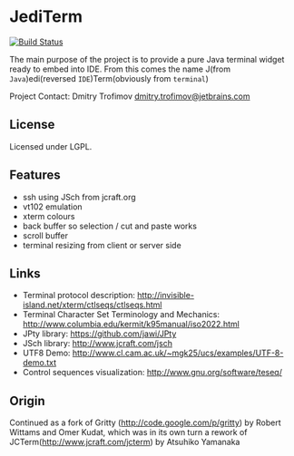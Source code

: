 JediTerm
========

[![Build Status](https://travis-ci.org/traff/jediterm.png?branch=master)](https://travis-ci.org/traff/jediterm)

The main purpose of the project is to provide a pure Java terminal widget ready
to embed into IDE. From this comes the name
J(from `Java`)edi(reversed `IDE`)Term(obviously from `terminal`)

Project Contact: Dmitry Trofimov <dmitry.trofimov@jetbrains.com>


License
-------
Licensed under LGPL.


Features
--------

* ssh using JSch from jcraft.org
* vt102 emulation
* xterm colours
* back buffer so selection / cut and paste works
* scroll buffer
* terminal resizing from client or server side


Links
-----
 * Terminal protocol description: http://invisible-island.net/xterm/ctlseqs/ctlseqs.html
 * Terminal Character Set Terminology and Mechanics: http://www.columbia.edu/kermit/k95manual/iso2022.html
 * JPty library: https://github.com/jawi/JPty
 * JSch library: http://www.jcraft.com/jsch
 * UTF8 Demo: http://www.cl.cam.ac.uk/~mgk25/ucs/examples/UTF-8-demo.txt
 * Control sequences visualization: http://www.gnu.org/software/teseq/



Origin
------
Continued as a fork of Gritty (http://code.google.com/p/gritty) by Robert Wittams
and Omer Kudat, which was in its own turn a rework of
JCTerm(http://www.jcraft.com/jcterm) by Atsuhiko Yamanaka
